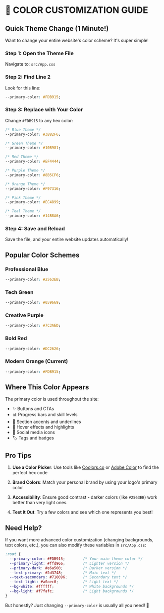 # 🎨 COLOR CUSTOMIZATION GUIDE

## Quick Theme Change (1 Minute!)

Want to change your entire website's color scheme? It's super simple!

### Step 1: Open the Theme File
Navigate to: `src/App.css`

### Step 2: Find Line 2
Look for this line:
```css
--primary-color: #FDB915;
```

### Step 3: Replace with Your Color
Change `#FDB915` to any hex color:

```css
/* Blue Theme */
--primary-color: #3B82F6;

/* Green Theme */
--primary-color: #10B981;

/* Red Theme */
--primary-color: #EF4444;

/* Purple Theme */
--primary-color: #8B5CF6;

/* Orange Theme */
--primary-color: #F97316;

/* Pink Theme */
--primary-color: #EC4899;

/* Teal Theme */
--primary-color: #14B8A6;
```

### Step 4: Save and Reload
Save the file, and your entire website updates automatically!

## Popular Color Schemes

### Professional Blue
```css
--primary-color: #2563EB;
```

### Tech Green
```css
--primary-color: #059669;
```

### Creative Purple
```css
--primary-color: #7C3AED;
```

### Bold Red
```css
--primary-color: #DC2626;
```

### Modern Orange (Current)
```css
--primary-color: #FDB915;
```

## Where This Color Appears

The primary color is used throughout the site:
- ✨ Buttons and CTAs
- 📊 Progress bars and skill levels
- 🎯 Section accents and underlines
- 🔗 Hover effects and highlights
- 📱 Social media icons
- 🏷️ Tags and badges

## Pro Tips

1. **Use a Color Picker**: Use tools like [Coolors.co](https://coolors.co) or [Adobe Color](https://color.adobe.com) to find the perfect hex code

2. **Brand Colors**: Match your personal brand by using your logo's primary color

3. **Accessibility**: Ensure good contrast - darker colors (like `#2563EB`) work better than very light ones

4. **Test It Out**: Try a few colors and see which one represents you best!

## Need Help?

If you want more advanced color customization (changing backgrounds, text colors, etc.), you can also modify these variables in `src/App.css`:

```css
:root {
  --primary-color: #FDB915;        /* Your main theme color */
  --primary-light: #ffd966;        /* Lighter version */
  --primary-dark: #e6a500;         /* Darker version */
  --text-primary: #2d3748;         /* Main text */
  --text-secondary: #718096;       /* Secondary text */
  --text-light: #a0aec0;           /* Light text */
  --bg-white: #ffffff;             /* White backgrounds */
  --bg-light: #f7fafc;             /* Light backgrounds */
}
```

But honestly? Just changing `--primary-color` is usually all you need! 🎉
